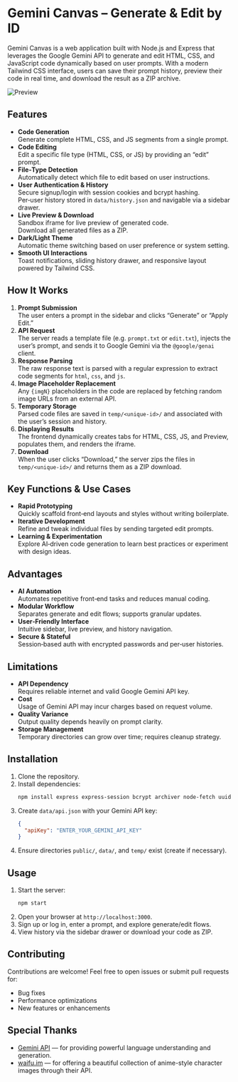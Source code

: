 # Gemini Canvas – Generate & Edit by ID

Gemini Canvas is a web application built with Node.js and Express that leverages the Google Gemini API to generate and edit HTML, CSS, and JavaScript code dynamically based on user prompts. With a modern Tailwind CSS interface, users can save their prompt history, preview their code in real time, and download the result as a ZIP archive.

![Preview](videos/demo.gif)

## Features

- **Code Generation**  
  Generate complete HTML, CSS, and JS segments from a single prompt.  
- **Code Editing**  
  Edit a specific file type (HTML, CSS, or JS) by providing an “edit” prompt.  
- **File‑Type Detection**  
  Automatically detect which file to edit based on user instructions.  
- **User Authentication & History**  
  Secure signup/login with session cookies and bcrypt hashing.  
  Per‑user history stored in `data/history.json` and navigable via a sidebar drawer.  
- **Live Preview & Download**  
  Sandbox iframe for live preview of generated code.  
  Download all generated files as a ZIP.  
- **Dark/Light Theme**  
  Automatic theme switching based on user preference or system setting.  
- **Smooth UI Interactions**  
  Toast notifications, sliding history drawer, and responsive layout powered by Tailwind CSS.

## How It Works

1. **Prompt Submission**  
   The user enters a prompt in the sidebar and clicks “Generate” or “Apply Edit.”  
2. **API Request**  
   The server reads a template file (e.g. `prompt.txt` or `edit.txt`), injects the user’s prompt, and sends it to Google Gemini via the `@google/genai` client.  
3. **Response Parsing**  
   The raw response text is parsed with a regular expression to extract code segments for `html`, `css`, and `js`.  
4. **Image Placeholder Replacement**  
   Any `{imgN}` placeholders in the code are replaced by fetching random image URLs from an external API.  
5. **Temporary Storage**  
   Parsed code files are saved in `temp/<unique-id>/` and associated with the user’s session and history.  
6. **Displaying Results**  
   The frontend dynamically creates tabs for HTML, CSS, JS, and Preview, populates them, and renders the iframe.  
7. **Download**  
   When the user clicks “Download,” the server zips the files in `temp/<unique-id>/` and returns them as a ZIP download.

## Key Functions & Use Cases

- **Rapid Prototyping**  
  Quickly scaffold front‑end layouts and styles without writing boilerplate.  
- **Iterative Development**  
  Refine and tweak individual files by sending targeted edit prompts.  
- **Learning & Experimentation**  
  Explore AI‑driven code generation to learn best practices or experiment with design ideas.  

## Advantages

- **AI Automation**  
  Automates repetitive front‑end tasks and reduces manual coding.  
- **Modular Workflow**  
  Separates generate and edit flows; supports granular updates.  
- **User‑Friendly Interface**  
  Intuitive sidebar, live preview, and history navigation.  
- **Secure & Stateful**  
  Session‑based auth with encrypted passwords and per‑user histories.

## Limitations

- **API Dependency**  
  Requires reliable internet and valid Google Gemini API key.  
- **Cost**  
  Usage of Gemini API may incur charges based on request volume.  
- **Quality Variance**  
  Output quality depends heavily on prompt clarity.  
- **Storage Management**  
  Temporary directories can grow over time; requires cleanup strategy.

## Installation

1. Clone the repository.  
2. Install dependencies:  
   ```bash
   npm install express express-session bcrypt archiver node-fetch uuid @google/genai
   ```
3. Create `data/api.json` with your Gemini API key:  
   ```json
   {
     "apiKey": "ENTER_YOUR_GEMINI_API_KEY"
   }
   ```
4. Ensure directories `public/`, `data/`, and `temp/` exist (create if necessary).

## Usage

1. Start the server:  
   ```bash
   npm start
   ```
2. Open your browser at `http://localhost:3000`.  
3. Sign up or log in, enter a prompt, and explore generate/edit flows.  
4. View history via the sidebar drawer or download your code as ZIP.

## Contributing

Contributions are welcome! Feel free to open issues or submit pull requests for:

- Bug fixes  
- Performance optimizations  
- New features or enhancements  

## Special Thanks

- [Gemini API](https://aistudio.google.com/app/apikey) — for providing powerful language understanding and generation.
- [waifu.im](https://www.waifu.im/) — for offering a beautiful collection of anime-style character images through their API.
